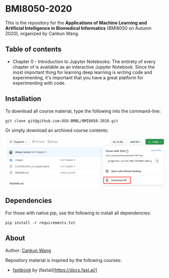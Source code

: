 # BMI8050-2020

This is the repository for the **Applications of Machine Learning and Artificial Intelligence in Biomedical Informatics** (BMI8050 on Autumn 2020), organized by Cankun Wang.

## Table of contents

- Chapter 0 - Introduction to Jupyter Notebooks: The entirety of every chapter of is available as an interactive Jupyter Notebook. Since the most important thing for learning deep learning is writing code and experimenting, it's important that you have a great platform for experimenting with code.

## Installation

To download all course material, type the following into the command-line:

```
git clone git@github.com:OSU-BMBL/BMI8050-2020.git
```

Or simply download an archived course contents:

![](./images/readme_download_repo_zip.png)

## Dependencies

For those with native pip, use the following to install all dependencies:

```
pip install -r requirements.txt
```

## About

Author: [Cankun Wang](https://github.com/Wang-Cankun)

Repository material is inspired by the following courses:

- [fastbook](https://github.com/fastai/fastbook) by (fastai)[https://docs.fast.ai/]